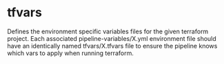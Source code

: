 # tfvars

Defines the environment specific variables files for the given terraform project. Each associated pipeline-variables/X.yml environment file should have an identically named tfvars/X.tfvars file to ensure the pipeline knows which vars to apply when running terraform.
